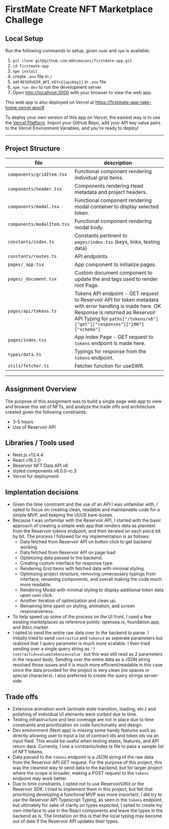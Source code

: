 # FirstMate Create NFT Marketplace Challege

## Local Setup

Run the following commands to setup, given `node` and `npm` is available:

1. `git clone git@github.com:mbhimasani/firstmate-app.git`
2. `cd firstmate-app`
3. `npm install`
4. create `.env` file in `/`
5. set `RESERVOIR_API_KEY={{apiKey}}` in `.env` file
6. `npm run dev` to run the development server
7. Open [http://localhost:3000](http://localhost:3000) with your browser to view the web app.

This web app is also deployed on Vercel at https://firstmate-app-take-home.vercel.app/#

To deploy your own version of this app on Vercel, the easiest way is to use the [Vercel Platform](https://vercel.com/new?utm_medium=default-template&filter=next.js&utm_source=create-next-app&utm_campaign=create-next-app-readme). Import your GitHub Repo, add your API key value pairs to the Vercel Environment Variables, and you're ready to deploy!

---

## Project Structure

| file                       | description                                                                                                                                                                                                            |
| -------------------------- | ---------------------------------------------------------------------------------------------------------------------------------------------------------------------------------------------------------------------- |
| `components/gridItem.tsx`  | Functional component rendering individual grid items.                                                                                                                                                                  |
| `components/header.tsx`    | Components rendering Head metadata and project headers.                                                                                                                                                                |
| `components/modal.tsx`     | Functional component rendering modal container to display selected token.                                                                                                                                              |
| `components/modalItem.tsx` | Functional component rendering modal body.                                                                                                                                                                             |
| `constants/index.ts`       | Constants pertinent to `pages/index.tsx` (keys, links, testing data)                                                                                                                                                   |
| `constants/routes.ts`      | API endpoints                                                                                                                                                                                                          |
| `pages/_app.tsx`           | App component to initialize pages.                                                                                                                                                                                     |
| `pages/_document.tsx`      | Custom document component to update the <html> and <body> tags used to render root Page.                                                                                                                               |
| `pages/api/tokens.ts`      | Tokens API endpoint - GET request to Reservoir API for token metadata with error handling is made here. OK Response is returned as Reservoir API Typing for `paths["/tokens/v6"]["get"]["responses"]["200"]["schema"]` |
| `pages/index.tsx`          | App index Page - GET request to `tokens` endpoint is made here.                                                                                                                                                        |
| `types/data.ts`            | Typings for response from the `tokens` endpoint.                                                                                                                                                                       |
| `utils/fetcher.ts`         | Fetcher function for useSWR.                                                                                                                                                                                           |

---

## Assignment Overview

The purpose of this assignment was to build a single page web app to view and browse this set of NFTs, and analyze the trade offs and architecture created given the following constraints:

- 3-5 hours
- Use of Reservoir API

## Libraries / Tools used

- Next.js v13.4.4
- React v18.2.0
- Reservoir NFT Data API v6
- styled components v6.0.0-rc.3
- Vercel for deployment

## Implentation decisions

- Given the time constraint and the use of an API I was unfamiliar with, I opted to focus on creating clean, readable and maintainable code for a simple MVP, and keeping the UI/UX bare-bones.
- Because I was unfamiliar with the Reservoir API, I started with the basic approach of creating a simple web app that renders data as plaintext from the Reservoir tokens endpoint, and then iterated on each piece bit by bit. The process I followed for my implementation is as follows:
  - Data fetched from Reservoir API on button click to get backend working.
  - Data fetched from Reservoir API on page load
  - Optimizing data passed to the backend.
  - Creating custom interface for response type.
  - Rendering Grid Items with fetched data with minimal styling.
  - Optimizing project structure, removing unnecessary typings from interface, renaming components, and overall making the code much more readable.
  - Rendering Modal with minimal styling to display additional token data upon user click.
  - Another iteration of optimization and clean up.
  - Remaining time spent on styling, animation, and screen responsiveness.
- To help speed up some of the process on the UI front, I used a few existing marketplaces as reference points: opensea.io, foundation.app, and 9dcc.market.
- I opted to send the entire raw data over to the backend to parse. I initially tried to send `contractid` and `tokenid` as seperate parameters but realized that 1 query parameter is much more scalable. I then tried sending over a single query string as `'?contractid=value&tokenid=value'` but this was still read as 2 parameters in the request body. Sending over the entire data as a JSON string resolved those issues and it is much more efficient/readable in this case since the data provided for the project is very clean (no spaces or special characters). I also preferred to create the query strings server-side.

## Trade offs

- Extensive animation work (animate state transition, loading, etc.) and polishing of individual UI elements were curbed due to time.
- Testing infrastructure and test coverage are not in place due to time constraints and prioritization on code functionality and design.
- Dev environment (Next app) is missing some handy features such as directly allowing user to input a list of contract ids and token ids via an input field. This would be useful when testing states, features, and API return data. Currently, I use a constants/index.ts file to pass a sample list of NFT tokens.
- Data passed to the `tokens` endpoint is a JSON string of the raw data from the Reservoir API GET request. For the purpose of this project, this was the cleanest way to send data to the backend, but for larger project where the scope is broader, making a POST request to the `tokens` endpoint may work better.
- Due to time constraints, I opted not to use ReservoirUIKit or the Reservoir SDK. I tried to implement them in this project, but felt that prioritizing developing a functional MVP was more important. I did try to use the Reservoir API Typescript Typing, as seen in the `tokens` endpoint, but ultimately for sake of clarity on types expected, I opted to create my own interface to use in the React components and leave the types in the backend as is. The limitation on this is that the local typing may become out of date if the Reservoir API updates their types.
